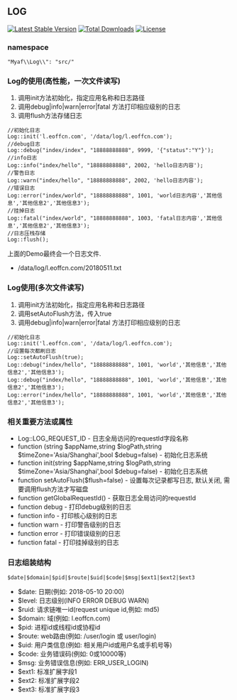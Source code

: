 ## LOG
[![Latest Stable Version](https://poser.pugx.org/cube-group/myaf-log/version)](https://packagist.org/packages/cube-group/myaf-log)
[![Total Downloads](https://poser.pugx.org/cube-group/myaf-log/downloads)](https://packagist.org/packages/cube-group/myaf-log)
[![License](https://poser.pugx.org/cube-group/myaf-log/license)](https://packagist.org/packages/cube-group/myaf-log)
### namespace
```
"Myaf\\Log\\": "src/"
```
### Log的使用(高性能，一次文件读写)
1. 调用init方法初始化，指定应用名称和日志路径
2. 调用debug|info|warn|error|fatal 方法打印相应级别的日志
3. 调用flush方法存储日志
```
//初始化日志
Log::init('l.eoffcn.com', '/data/log/l.eoffcn.com');
//debug日志
Log::debug("index/index", "18888888888", 9999, '{"status":"Y"}');
//info日志
Log::info("index/hello", "18888888888", 2002, 'hello日志内容');
//警告日志
Log::warn("index/hello", "18888888888", 2002, 'hello日志内容');
//错误日志
Log::error("index/world", "18888888888", 1001, 'world日志内容','其他信息','其他信息2','其他信息3');
//挂掉日志
Log::fatal("index/world", "18888888888", 1003, 'fatal日志内容','其他信息','其他信息2','其他信息3');
//日志压栈存储
Log::flush();
```
上面的Demo最终会一个日志文件.
* /data/log/l.eoffcn.com/20180511.txt


### Log使用(多次文件读写)
1. 调用init方法初始化，指定应用名称和日志路径
2. 调用setAutoFlush方法，传入true
3. 调用debug|info|warn|error|fatal 方法打印相应级别的日志
```
//初始化日志
Log::init('l.eoffcn.com', '/data/log/l.eoffcn.com');
//设置每次都刷日志
Log::setAutoFlush(true);
Log::debug("index/hello", "18888888888", 1001, 'world','其他信息','其他信息2','其他信息3');
Log::debug("index/hello", "18888888888", 1001, 'world','其他信息','其他信息2','其他信息3');
Log::error("index/hello", "18888888888", 1001, 'world','其他信息','其他信息2','其他信息3');
```



### 相关重要方法或属性
* Log::LOG_REQUEST_ID - 日志全局访问的requestId字段名称
* function (string $appName,string $logPath,string $timeZone='Asia/Shanghai',bool $debug=false) - 初始化日志系统
* function init(string $appName,string $logPath,string $timeZone='Asia/Shanghai',bool $debug=false) - 初始化日志系统
* function setAutoFlush($flush=false) - 设置每次记录都写日志, 默认关闭, 需要调用flush方法才写磁盘
* function getGlobalRequestId() - 获取日志全局访问的requestId
* function debug - 打印debug级别的日志
* function info - 打印核心级别的日志
* function warn - 打印警告级别的日志
* function error - 打印错误级别的日志
* function fatal - 打印挂掉级别的日志


### 日志组装结构
```
$date|$domain|$pid|$route|$uid|$code|$msg|$ext1|$ext2|$ext3
```
* $date: 日期(例如: 2018-05-10 20:00)
* $level: 日志级别(INFO ERROR DEBUG WARN)
* $ruid: 请求链唯一id(request unique id,例如: md5)
* $domain: 域(例如: l.eoffcn.com)
* $pid: 进程id或线程id或协程id
* $route: web路由(例如: /user/login 或 user/login)
* $uid: 用户类信息(例如: 相关用户id或用户名或手机号等)
* $code: 业务错误码(例如: 0或10000等)
* $msg: 业务错误信息(例如: ERR_USER_LOGIN)
* $ext1: 标准扩展字段1
* $ext2: 标准扩展字段2
* $ext3: 标准扩展字段3
